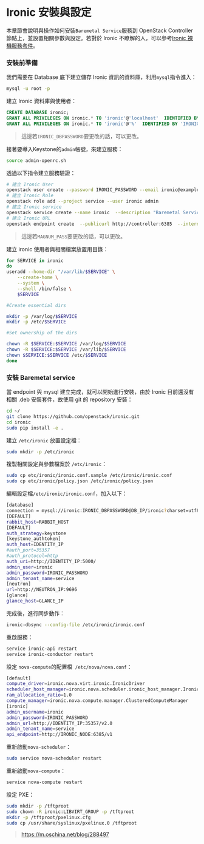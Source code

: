 # Ironic 安裝與設定
本章節會說明與操作如何安裝```Baremetal Service```服務到 OpenStack Controller 節點上，並設置相關參數與設定。若對於 Ironic 不瞭解的人，可以參考[Ironic 裸機服務套件]()。

### 安裝前準備
我們需要在 Database 底下建立儲存 Ironic 資訊的資料庫，利用```mysql```指令進入：
```sh
mysql -u root -p
```
建立 Ironic 資料庫與使用者：
```sql
CREATE DATABASE ironic;
GRANT ALL PRIVILEGES ON ironic.* TO 'ironic'@'localhost'  IDENTIFIED BY ' IRONIC_DBPASSWORD';
GRANT ALL PRIVILEGES ON ironic.* TO 'ironic'@'%'  IDENTIFIED BY 'IRONIC_DBPASSWORD';

```
> 這邊若```IRONIC_DBPASSWORD```要更改的話，可以更改。

接著要導入Keystone的```admin```帳號，來建立服務：
```sh
source admin-openrc.sh
```
透過以下指令建立服務驗證：
```sh
# 建立 Ironic User
openstack user create --password IRONIC_PASSWORD --email ironic@example.com ironic
# 建立 Ironic Role
openstack role add --project service --user ironic admin
# 建立 Ironic service
openstack service create --name ironic  --description "Baremetal Service" baremetal
# 建立 Ironic URL
openstack endpoint create  --publicurl http://controller:6385  --internalurl http://controller:6385  --adminurl http://controller:6385  --region RegionOne baremetal
```
> 這邊若```MAGNUM_PASS```要更改的話，可以更改。

建立 ironic 使用者與相關檔案放置用目錄：
```sh
for SERVICE in ironic
do
useradd --home-dir "/var/lib/$SERVICE" \
    --create-home \
    --system \
    --shell /bin/false \
    $SERVICE

#Create essential dirs

mkdir -p /var/log/$SERVICE
mkdir -p /etc/$SERVICE

#Set ownership of the dirs

chown -R $SERVICE:$SERVICE /var/log/$SERVICE
chown -R $SERVICE:$SERVICE /var/lib/$SERVICE
chown $SERVICE:$SERVICE /etc/$SERVICE
done
```

### 安裝 Baremetal service
當 endpoint 與 mysql 建立完成，就可以開始進行安裝，由於 Ironic 目前還沒有相關 .deb 安裝套件，故使用 git 的 repository 安裝：
```sh
cd ~/
git clone https://github.com/openstack/ironic.git
cd ironic
sudo pip install -e .
```
建立 ```/etc/ironic``` 放置設定檔：
```sh
sudo mkdir -p /etc/ironic
```
複製相關設定與參數檔案於 ```/etc/ironic```：
```sh
sudo cp etc/ironic/ironic.conf.sample /etc/ironic/ironic.conf
sudo cp etc/ironic/policy.json /etc/ironic/policy.json
```

編輯設定檔```/etc/ironic/ironic.conf```，加入以下：
```sh
[database]
connection = mysql://ironic:IRONIC_DBPASSWORD@DB_IP/ironic?charset=utf8
[DEFAULT]
rabbit_host=RABBIT_HOST
[DEFAULT]
auth_strategy=keystone
[keystone_authtoken]
auth_host=IDENTITY_IP
#auth_port=35357
#auth_protocol=http
auth_uri=http://IDENTITY_IP:5000/
admin_user=ironic
admin_password=IRONIC_PASSWORD
admin_tenant_name=service
[neutron]
url=http://NEUTRON_IP:9696
[glance]
glance_host=GLANCE_IP
```

 完成後，進行同步動作：
 ```sh
 ironic-dbsync --config-file /etc/ironic/ironic.conf
 ```
重啟服務：
```sh
service ironic-api restart
service ironic-conductor restart
```
設定 ```nova-compute```的配置檔``` /etc/nova/nova.conf```：
```sh
[default]
compute_driver=ironic.nova.virt.ironic.IronicDriver
scheduler_host_manager=ironic.nova.scheduler.ironic_host_manager.IronicHostManager
ram_allocation_ratio=1.0
compute_manager=ironic.nova.compute.manager.ClusteredComputeManager
[ironic]
admin_username=ironic
admin_password=IRONIC_PASSWORD
admin_url=http://IDENTITY_IP:35357/v2.0
admin_tenant_name=service
api_endpoint=http://IRONIC_NODE:6385/v1
```
重新啟動```nova-scheduler```：
```sh
sudo service nova-scheduler restart
```

重新啟動```nova-compute```：
```sh
service nova-compute restart
```

設定 PXE：
```sh
sudo mkdir -p /tftproot
sudo chown -R ironic:LIBVIRT_GROUP -p /tftproot
mkdir -p /tftproot/pxelinux.cfg
sudo cp /usr/share/syslinux/pxelinux.0 /tftproot
```

> https://m.oschina.net/blog/288497